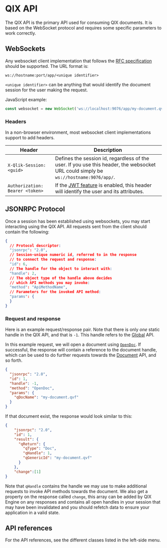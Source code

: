 # QIX API

The QIX API is the primary API used for consuming QIX documents. It is
based on the WebSocket protocol and requires some specific parameters
to work correctly.

## WebSockets

Any websocket client implementation that follows the [RFC specification](https://tools.ietf.org/html/rfc6455)
should be supported. The URL format is:

```raw
ws://hostname:port/app/<unique identifier>
```

`<unique identifier>` can be anything that would identify the document session for the user
making the request.

JavaScript example:

```js
const websocket = new WebSocket('ws://localhost:9076/app/my-document.qvf');
```

### Headers

In a non-browser environment, most websocket client implementations support to add headers.

Header | Description
------ | -----------
`X-Qlik-Session: <guid>` | Defines the session id, regardless of the user. If you use this header, the websocket URL could simply be `ws://hostname:9076/app/`.
`Authorization: Bearer <token>` | If the [JWT feature](../../../../tutorials/authorization.md) is enabled, this header will identify the user and its attributes.

## JSONRPC Protocol

Once a session has been established using websockets, you may start interacting
using the QIX API. All requests sent from the client should contain the following:

```json
{
  // Protocol descriptor:
  "jsonrpc": "2.0",
  // Session-unique numeric id, referred to in the response
  // to connect the request and response:
  "id": 6,
  // The handle for the object to interact with:
  "handle": 2,
  // The object type of the handle above decides
  // which API methods you may invoke:
  "method": "ApiMethodName",
  // Parameters for the invoked API method:
  "params": {
  }
}
```

### Request and response

Here is an example request/response pair. Note that there is only _one_ static handle in
the QIX API, and that is `-1`. This handle refers to the [Global](./global.md) API.

In this example request, we will open a document using [`OpenDoc`](./global.md#opendoc).
If successful, the response will contain a reference to the document handle, which can
be used to do further requests towards the [Document](./doc.md) API, and so forth.

```json
{
  "jsonrpc": "2.0",
  "id": 1,
  "handle": -1,
  "method": "OpenDoc",
  "params": {
    "qDocName": "my-document.qvf"
  }
}
```

If that document exist, the response would look similar to this:

```json
{
    "jsonrpc": "2.0",
    "id": 1,
    "result": {
      "qReturn": {
        "qType": "Doc",
        "qHandle": 1,
        "qGenericId": "my-document.qvf"
      }
    },
    "change":[1]
}
```

Note that `qHandle` contains the handle we may use to make additional
requests to invoke API methods towards the document. We also get a
property on the response called `change`, this array can be added by QIX
Engine on any responses and contains all open handles in your session
that may have been invalidated and you should refetch data to ensure
your application in a valid state.

## API references

For the API references, see the different classes listed in the left-side menu.
